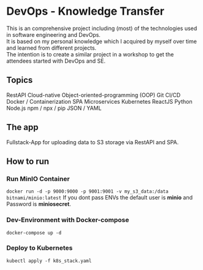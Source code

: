 # DevOps - Knowledge Transfer
This is an comprehensive project including (most) of the technologies used in software
engineering and DevOps.  
It is based on my personal knowledge which I acquired by myself over time and learned from different projects.  
The intention is to create a similar project in a workshop to get the attendees started with DevOps and SE.  

## Topics
RestAPI
Cloud-native
Object-oriented-programming (OOP)
Git
CI/CD
Docker / Containerization
SPA
Microservices
Kubernetes
ReactJS
Python
Node.js
npm / npx / pip
JSON / YAML

## The app
Fullstack-App for uploading data to S3 storage via RestAPI and SPA.  

## How to run

### Run MinIO Container
```docker run -d -p 9000:9000 -p 9001:9001 -v my_s3_data:/data bitnami/minio:latest```
If you dont pass ENVs the default user is **minio** and Password is **miniosecret**.

### Dev-Environment with Docker-compose
```docker-compose up -d```

### Deploy to Kubernetes
```kubectl apply -f k8s_stack.yaml```